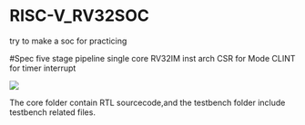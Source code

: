 # RISC-V_RV32SOC
try to make a soc for practicing

#Spec
five stage pipeline single core
RV32IM inst arch
CSR for Mode
CLINT for timer interrupt

![](https://hackmd.io/_uploads/B1JGPCyY3.png)

The core folder contain RTL sourcecode,and the testbench folder include testbench related files.
